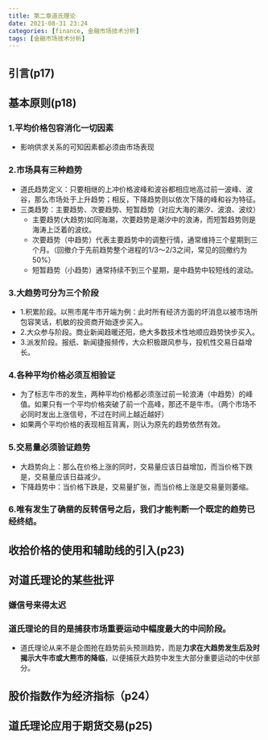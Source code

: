 ```yaml
---
title: 第二章道氏理论
date: 2021-08-31 23:24
categories: [finance, 金融市场技术分析]
tags: [金融市场技术分析] 
---
```



## 引言(p17)
## 基本原则(p18)
### 1.平均价格包容消化一切因素
- 影响供求关系的可知因素都必须由市场表现
### 2.市场具有三种趋势
- 道氏趋势定义：只要相继的上冲价格波峰和波谷都相应地高过前一波峰、波谷，那么市场处于上升趋势；相反，下降趋势则以依次下降的峰和谷为特征。
- 三类趋势：主要趋势、次要趋势、短暂趋势（对应大海的潮汐、波浪、波纹）
    - 主要趋势(大趋势)如同海潮，次要趋势是潮汐中的浪涛，而短暂趋势则是海涛上泛着的波纹。
    - 次要趋势（中趋势）代表主要趋势中的调整行情，通常维持三个星期到三个月。（回撤介于先前趋势整个进程的1/3～2/3之间，常见的回撤约为50%）
    - 短暂趋势（小趋势）通常持续不到三个星期，是中趋势中较短线的波动。
### 3.大趋势可分为三个阶段
- 1.积累阶段。以熊市尾牛市开端为例：此时所有经济方面的坏消息以被市场所包容笑话，机敏的投资商开始逐步买入。
- 2.大众参与阶段。商业新闻趋暖还阳，绝大多数技术性地顺应趋势快步买入。
- 3.派发阶段。报纸、新闻捷报频传，大众积极跟风参与，投机性交易日益增长。
### 4.各种平均价格必须互相验证
- 为了标志牛市的发生，两种平均价格都必须涨过前一轮浪涛（中趋势）的峰值。如果只有一个平均价格突破了前一个高峰，那还不是牛市。（两个市场不必同时发出上涨信号，不过在时间上越近越好）
- 如果两个平均价格的表现相互背离，则认为原先的趋势依然有效。
### 5.交易量必须验证趋势
- 大趋势向上：那么在价格上涨的同时，交易量应该日益增加，而当价格下跌是，交易量应该日益减少。
- 下降趋势中：当价格下跌是，交易量扩张，而当价格上涨是交易量则萎缩。
### 6.唯有发生了确凿的反转信号之后，我们才能判断一个既定的趋势已经终结。

## 收拾价格的使用和辅助线的引入(p23)
## 对道氏理论的某些批评
### 嫌信号来得太迟
### 道氏理论的目的是捕获市场重要运动中幅度最大的中间阶段。
- 道氏理论从来不是企图抢在趋势前头预测趋势，而是**力求在大趋势发生后及时揭示大牛市或大熊市的降临**，以便捕获大趋势中发生大部分重要运动的中伏部分。

## 股价指数作为经济指标（p24）
## 道氏理论应用于期货交易(p25)

